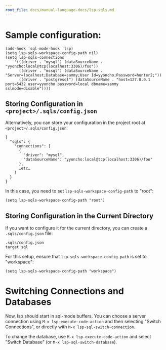 ```yaml
---
root_file: docs/manual-language-docs/lsp-sqls.md
---
```

# Sample configuration:


``` emacs-lisp
(add-hook 'sql-mode-hook 'lsp)
(setq lsp-sqls-workspace-config-path nil)
(setq lsp-sqls-connections
    '(((driver . "mysql") (dataSourceName . "yyoncho:local@tcp(localhost:3306)/foo"))
      ((driver . "mssql") (dataSourceName . "Server=localhost;Database=sammy;User Id=yyoncho;Password=hunter2;"))
      ((driver . "postgresql") (dataSourceName . "host=127.0.0.1 port=5432 user=yyoncho password=local dbname=sammy sslmode=disable"))))

```

## Storing Configuration in `<project>/.sqls/config.json`

Alternatively, you can store your configuration in the project root at `<project>/.sqls/config.json`:

```
{
  "sqls": {
    "connections": [
      {
        "driver": "mysql",
        "dataSourceName": "yyoncho:local@tcp(localhost:3306)/foo"
      }, 
      …etc…
    ]
  }
}
```

In this case, you need to set `lsp-sqls-workspace-config-path` to "root":

```emacs-lisp
(setq lsp-sqls-workspace-config-path "root")
```

## Storing Configuration in the Current Directory

If you want to configure it for the current directory, you can create a `.sqls/config.json` file:

```
.sqls/config.json
target.sql
```

For this setup, ensure that `lsp-sqls-workspace-config-path` is set to "workspace":

```emacs-lisp
(setq lsp-sqls-workspace-config-path "workspace")
```

# Switching Connections and Databases

Now, lsp should start in sql-mode buffers. You can choose a server connection using `M-x lsp-execute-code-action` and then selecting "Switch Connections", or directly with `M-x lsp-sql-switch-connection`.

To change the database, use `M-x lsp-execute-code-action` and select "Switch Database" (or `M-x lsp-sql-switch-database`).
